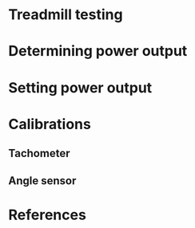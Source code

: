 # Treadmill testing

# Determining power output

# Setting power output

# Calibrations

## Tachometer

## Angle sensor

# References
